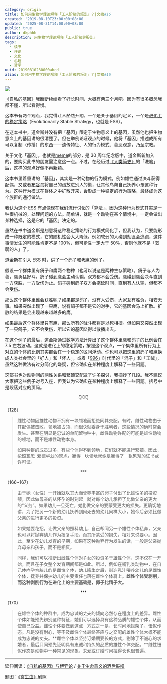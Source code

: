 ```yaml
---
category: origin
title: 如何用生物学理论解释「工人阶级的叛徒」？|文摘#16
created: '2019-08-10T23:00:00+08:00'
updated: '2025-08-31T14:00:00+08:00'
public: true
author: dkphhh
description: 用生物学理论解释「工人阶级的叛徒」
tags:
  - 读书
  - 评论
  - 文化
  - 心理
  - 哲学
uuid: 20190810230000abcd
alias: 如何用生物学理论解释「工人阶级的叛徒」？|文摘#16
---
```


![](https://img3.doubanio.com/view/photo/l/public/p2557008996.webp)

[《自私的基因》](https://book.douban.com/subject/11445548/)我断断续续看了好长时间，大概有两三个月吧。因为有很多概念我都不懂，所以看得慢。

这本书有两个观点，我觉得让人豁然开朗。一个是关于基因的定义，一个是[进化上的稳定策略](https://baike.baidu.com/item/%E8%BF%9B%E5%8C%96%E7%A8%B3%E5%AE%9A%E7%AD%96%E7%95%A5)（Evolutionarily Stable Strategy，也就是 ESS）。

在这本书中，道金斯并没有把「基因」限定于生物意义上的基因，虽然他也把生物意义上的基因讲的很清楚了。但在举例论证观点的时候，他将「基因」描述成所有可以复制（传播）的东西——遗传特征、人的行为模式、善恶观念，乃至宗教。

关于文化「基因」，也就是[meme](https://zh.wikipedia.org/wiki/%E8%BF%B7%E5%9B%A0)的部分，是 30 周年纪念版中，道金斯新加入的，要购买此书的朋友需注意这一点。不过，在经历过[《人类简史》](https://book.douban.com/subject/25985021/)的「洗脑」后，这样的观点好像不再新颖。

这本书里着重讲的「基因」，其实是一种动物的行为模式，例如雄性通过决斗获得配偶，又或者[布谷鸟](https://zh.wikipedia.org/wiki/%E5%A4%A7%E6%9D%9C%E9%B9%83)将自己的蛋放进别人的巢，让其他鸟帮自己抚养小孩这种行为。这种行为模式在群体之中扩散开来，会形成一种稳定的行为策略，最终成为这个族群的通行做法。

我认为这个 ESS 有点像现在我们流行讨论的「算法」，因为这种行为模式其实是一种很机械的，处理问题的方法。简单讲，就是一个动物在某个情境中，一定会做出某种选择，这是它的「基因」决定的。

虽然在书中道金斯是刻意将这种稳定策略的行为模式简化了，但我认为，只要能形成一种既定的模式，它的随机性会大大降低。例如软弱的人碰到劫匪会逃跑，这件事情发生的可能性肯定不是 100%，但可能性一定大于 50%，否则他就不是「软弱的人」了。

道金斯在引入 ESS 时，讲了一个鸽子和老鹰的例子。

假设一个群体里有鸽子和鹰两个物种（也可以说这是两种生存策略）。鸽子与人为善，鹰勇猛好斗。鸽子碰到鹰会主动认输，双方都不会受伤。鹰碰到鹰会决斗直到一方获胜，一方受伤为止。鸽子碰到鸽子双方会拖延时间，直到有人认输，但都不会受伤。

那么这个群体里谁会获胜呢？如果都是鸽子，没有人受伤，大家互有胜负，相安无事。如果突然出现了一只鹰，说有鸽子都不是它的对手，它的基因会马上扩散。扩散的结果是会出现越来越越多的鹰。

如果最后这个群体里只有鹰，那么所有的战斗都将是以死相搏。但如果又突然出现了一只鸽子，它不会受伤，所以它的基因又得以散播出去。

在这个例子的最后，道金斯通过数学方法计算出了这个群体里鹰和鸽子的比例会在 7:5 左右波动。这就是进化上的稳定策略，按照这个观点，一个集体里所有行为上对立的个体的比例其实都会在一个稳定的区间浮动。你也可以把这里的鸽子和鹰换成人类社会里的「好人」和「坏人」，或者「[996](https://zh.wikipedia.org/wiki/996%E5%B7%A5%E4%BD%9C%E5%88%B6)」时代里的「混子」和「工贼」，虽然这种做法有过分简化的嫌疑，但它确实在某种程度上解释了一些问题。

这部书也对动物间的两性关系和繁殖交配做了许多探讨，我摘抄了几段。我不建议大家把这些例子对号入座，但我认为它确实在某种程度上解释了一些问题。括号中是段落对应的页码。

<center>👇👇👇</center>

（128）

> 雌性动物因雄性动物不拥有一块领地而拒绝同其交配。有时，雌性动物由于其配偶被击败，领地被占领，而很快就委身于胜利者，这些情况的确时常会发生。甚至在明显是忠诚的单配留物种中，雌性动物许配的可能是雄性动物的领地，而不是雄性动物本身。
>
> 如果种群的成员过多，有些个体得不到领地，它们就不能进行繁殖。因此，按照瓦恩-爱德华兹的观点，赢得一块领地就像是赢得了一张繁殖的证书或许可证。

<center>***</center>

（166~167）

> 由于她（女性）一开始就以其大而营养丰富的卵子付出了比雄性多的投资额，因此做母亲的从怀孕的时刻起，就对每个幼儿承担了比做父亲的更大的“义务”。如果幼儿一旦死亡，她比做父亲的要蒙受更大的损失。更确切地讲，为了把另一个新的幼儿抚养到同死去的幼儿同样大小，她今后必须比做父亲的进行更多的投资。
>
> 如果她耍花招，让做父亲的照料幼儿，自己却同另一个雄性个体私奔，父亲也可以将抛弃幼儿作为报复手段，而其所蒙受的损失，相对来说要小。因此，至少在幼儿发育的早期，如果有这种抛弃行为发生的话，一般是父亲抛弃母亲和孩子，而不是相反。
>
> 同样，我们可以推断出雌性个体对子女的投资多于雄性个体，这不仅在一开始，而且在子女整个发育期间都是如此。所以，例如在哺乳类动物中，在自己体内孕育胎儿的是雌性个体，幼儿降生之后，制造乳汁喂养幼儿的是雌性个体，抚养并保护幼儿的主要责任也落在雌性个体肩上。**雌性个体受剥削，而这种剥削行为在进化上的主要基础是，卵子比精子大。**

<center>***</center>

（170）

> 在雄性个体的种群中，成为忠诚的丈夫的倾向必然存在程度上的差异。雌性个体如能预先辨别这种特征，她们可以选择具有这种品质的雄性个体，从而使自己受益。雌性个体要做到这点，方式之一是，长时间地搭架子，忸怩作态。凡是没有耐心，等不及雌性个体最终答应与之交配的雄性个体大概不能成为忠诚的丈夫。**雌性个体以坚持订婚期要长的方式，剔除了不诚心的求婚者，最后只同预先证明具有忠诚和持久的品质的雄性个体交配。**雌性忸怩作态是动物中一种常见的现象，求爱或订婚时间拉得长也很普遍。

---

延伸阅读：[《自私的基因》与博弈论](https://book.douban.com/review/2900156/) / [关于生命意义的酒后鼓噪](https://book.douban.com/review/2810977/)

题图：[《寄生虫》](https://movie.douban.com/photos/photo/2557008996/)剧照
